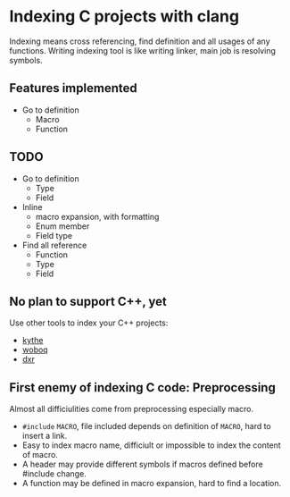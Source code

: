 # Indexing C projects with clang

Indexing means cross referencing, find definition and all usages of any functions.
Writing indexing tool is like writing linker, main job is resolving symbols.

## Features implemented
* Go to definition
  * Macro
  * Function

## TODO
* Go to definition
  * Type
  * Field
* Inline
  * macro expansion, with formatting
  * Enum member
  * Field type
* Find all reference
  * Function
  * Type
  * Field

## No plan to support C++, yet
Use other tools to index your C++ projects:
* [kythe](http://kythe.io)
* [woboq](http://code.woboq.org)
* [dxr](https://wiki.mozilla.org/DXR)

## First enemy of indexing C code: Preprocessing

Almost all difficiulities come from preprocessing especially macro.
* `#include` `MACRO`, file included depends on definition of `MACRO`, hard to insert a link.
* Easy to index macro name, difficiult or impossible to index the content of macro. 
* A header may provide different symbols if macros defined before #include change.
* A function may be defined in macro expansion, hard to find a location.

